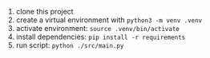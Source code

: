 1. clone this project
2. create a virtual environment with `python3 -m venv .venv`
3. activate environment: `source .venv/bin/activate`
4. install dependencies: `pip install -r requirements`
5. run script: `python ./src/main.py`


